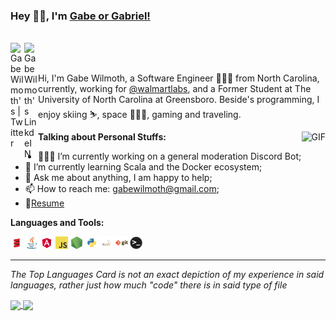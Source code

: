 ### Hey 👋🏽, I'm [Gabe or Gabriel!](https://gabrielwilmoth.com/) 

<br/>

<a href="https://twitter.com/WilmothGabe">
  <img align="left" alt="Gabe Wilmoth's | Twitter" width="22px" src="https://cdn.jsdelivr.net/npm/simple-icons@v3/icons/twitter.svg" />
</a>
<a href="https://www.linkedin.com/in/wilmoth-gabriel/">
  <img align="left" alt="Gabe Wilmoth's LinkdeIN" width="22px" src="https://cdn.jsdelivr.net/npm/simple-icons@v3/icons/linkedin.svg" />
</a>

<br/>
<br/>

Hi, I'm Gabe Wilmoth, a Software Engineer 🧑🏽‍💻 from North Carolina, currently, working for [@walmartlabs](https://github.com/walmartlabs), and a Former Student at The University of North Carolina at Greensboro. Beside's programming, I enjoy skiing ⛷, space 🧑🏽‍🚀, gaming and traveling.

<img align="right" alt="GIF" src="https://media.giphy.com/media/hJtJcHjCYPN2o/giphy.gif"/>

**Talking about Personal Stuffs:**

- 👨🏽‍💻 I’m currently working on a general moderation Discord Bot;
- 🌱 I’m currently learning Scala and the Docker ecosystem; 
- 💬 Ask me about anything, I am happy to help;
- 📫 How to reach me: gabewilmoth@gmail.com;
- 📝[Resume](https://gabrielwilmoth.com/ResumeGabrielWilmoth.pdf)

**Languages and Tools:**  

<code><img height="20" src="https://raw.githubusercontent.com/github/explore/80688e429a7d4ef2fca1e82350fe8e3517d3494d/topics/scala/scala.png"></code>
<code><img height="20" src="https://raw.githubusercontent.com/github/explore/80688e429a7d4ef2fca1e82350fe8e3517d3494d/topics/java/java.png"></code>
<code><img height="20" src="https://raw.githubusercontent.com/github/explore/80688e429a7d4ef2fca1e82350fe8e3517d3494d/topics/angular/angular.png"></code>
<code><img height="20" src="https://raw.githubusercontent.com/github/explore/80688e429a7d4ef2fca1e82350fe8e3517d3494d/topics/javascript/javascript.png"></code>
<code><img height="20" src="https://raw.githubusercontent.com/github/explore/80688e429a7d4ef2fca1e82350fe8e3517d3494d/topics/nodejs/nodejs.png"></code>
<code><img height="20" src="https://raw.githubusercontent.com/github/explore/80688e429a7d4ef2fca1e82350fe8e3517d3494d/topics/python/python.png"></code>
<code><img height="20" src="https://raw.githubusercontent.com/github/explore/80688e429a7d4ef2fca1e82350fe8e3517d3494d/topics/mysql/mysql.png"></code>
<code><img height="20" src="https://raw.githubusercontent.com/github/explore/80688e429a7d4ef2fca1e82350fe8e3517d3494d/topics/git/git.png"></code>
<code><img height="20" src="https://raw.githubusercontent.com/github/explore/80688e429a7d4ef2fca1e82350fe8e3517d3494d/topics/terminal/terminal.png"></code>

---

*The Top Languages Card is not an exact depiction of my experience in said languages, rather just how much "code" there is in said type of file*

<a href="https://github.com/anuraghazra/github-readme-stats">
  <img align="center" src="https://github-readme-stats.vercel.app/api?username=GabeWilmoth&show_icons=true&hide_border=true&count_private=true&hide=stars" />
</a>
<a href="https://github.com/anuraghazra/github-readme-stats">
  <img align="center" src="https://github-readme-stats.vercel.app/api/top-langs/?username=GabeWilmoth&layout=compact&hide=Jupyter%20Notebook" />
</a>

<!--
**GabeWilmoth/GabeWilmoth** is a ✨ _special_ ✨ repository because its `README.md` (this file) appears on your GitHub profile.

Here are some ideas to get you started:

- 🔭 I’m currently working on ...
- 🌱 I’m currently learning ...
- 👯 I’m looking to collaborate on ...
- 🤔 I’m looking for help with ...
- 💬 Ask me about ...
- 📫 How to reach me: ...
- 😄 Pronouns: ...
- ⚡ Fun fact: ...
-->
